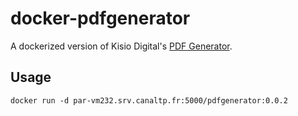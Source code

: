 # docker-pdfgenerator

A dockerized version of Kisio Digital's [PDF Generator](https://github.com/CanalTP/pdfGenerator).

## Usage

```
docker run -d par-vm232.srv.canaltp.fr:5000/pdfgenerator:0.0.2
```
